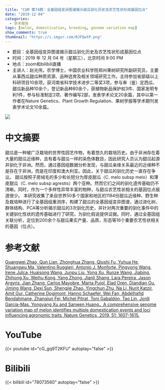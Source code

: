 ```yaml
---
title: "CGM 第74期：全基因组变异图谱揭示甜瓜驯化历史及农艺性状形成基因位点"
date: "2019-12-04"
categories:
  - 学术报告
tags: [melon, domestication, breeding, genome variation map]
show_comments: true
thumbnail: "https://i.imgur.com/BJFQwtP.png"
---
```


- 题目：全基因组变异图谱揭示甜瓜驯化历史及农艺性状形成基因位点
- 时间：2019 年 12 月 04 号（星期三），北京时间 9:00 PM
- 地点：zoom和bilibili直播
- 主讲人：赵光伟，农学博士，中国农业科学院郑州果树研究所副研究员，主要从事西瓜甜瓜种质资源、品种选育及相关领域研究工作。主持参加省部级以上科研项目10余项，获河南省科学技术进步二等奖3项，参与审（鉴）定西瓜、甜瓜新品种10余个，登记新品种80余个，获植物新品保护权3件、国家发明专利1件，参与标准制定2项、著作编写2部，发表学术论文20余篇，其中以第一作者在Nature Genetics、Plant Growth Regulation、果树学报等学术期刊发表学术论文10余篇。

![](https://i.imgur.com/Bb8LhpS.jpg)


# 中文摘要

甜瓜是一种被广泛栽培的世界性园艺作物，有着悠久的栽培历史。由于非洲存在着大量的甜瓜近缘种，且有着与甜瓜一样的染色体数目，因此研究人员认为甜瓜起源并驯化于非洲。然而，通过基因组数据分析发现，与甜瓜亲缘关系最近的近缘种不是存在于非洲，而是在印度和澳大利亚。因此，关于甜瓜的驯化历史一直存在争议。
甜瓜按照子房绒毛的多少和长短分为厚皮甜瓜（C. melo subsp melo）和薄皮甜瓜（C. melo subsp agrestis）两个亚种。然而它们之间的驯化遗传基础仍不清晰。同时，作为一个多样性异常丰富的物种，与甜瓜农艺性状相关的基因位点报道很少。
本研究收集了来自世界50多个国家和地区的1184份甜瓜近缘种、野生种及栽培种进行了全基因组重测序，构建了甜瓜的全基因组变异图谱，通过进化树、群体结构、PCA等分析揭示甜瓜的3次驯化历史，并针对两次重要的驯化事件中的关键驯化性状的遗传基础进行了研究，为驯化假说提供证据。同时，通过全基因组关联分析，定位到200余个与甜瓜果实产量、品质、形态等16个重要农艺性状相关的基因（位点）。

# 参考文献

[Guangwei Zhao, Qun Lian, Zhonghua Zhang, Qiushi Fu, Yuhua He, Shuangwu Ma, Valentino Ruggieri, Antonio J. Monforte, Pingyong Wang, Irene Julca, Huaisong Wang, Junpu Liu, Yong Xu, Runze Wang, Jiabing, Zhihong Xu, Weihu Kong, Yang Zhong, Jianli Shang, Lara Pereira, Jason Argyris, Jian Zhang, Carlos Mayobre, Marta Pujol, Elad Oren, Diandian Ou, Jiming Wang, Dexi Sun, Shengjie Zhao, Yingchun Zhu, Na Li, Nurit Katzir, Amit Gur, Catherine Dogimont, Hanno Schaefer, Wei Fan, Abdelhafid Bendahmane, Zhangjun Fei, Michel Pitrat, Toni Gabaldón, Tao Lin, Jordi Garcia-Mas, Yongyang Xu and Sanwen Huang，A comprehensive genome variation map of melon identifies multiple domestication events and loci influencing agronomic traits, Nature Genetics, 2019, 51: 1607-1615.](https://www.nature.com/articles/s41588-019-0522-8)



# YouTube

{{< youtube id="cG_gq9T2KFU" autoplay="false" >}}

# Bilibili

{{< bilibili id="78073560" autoplay="false" >}}

